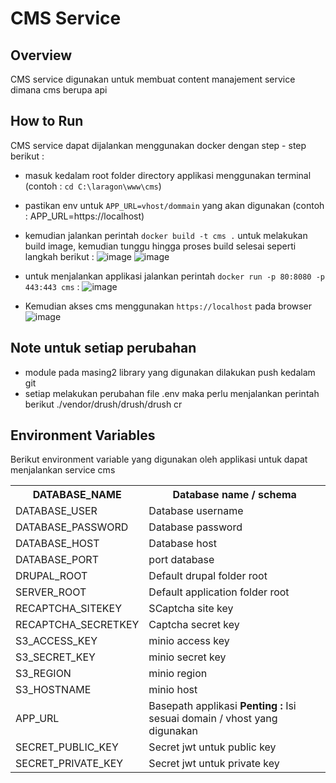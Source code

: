 # CMS Service

## Overview 
CMS service digunakan untuk membuat content manajement service dimana cms berupa api


## How to Run

CMS service dapat dijalankan menggunakan docker dengan step - step berikut : 
- masuk kedalam root folder directory applikasi menggunakan terminal (contoh : `cd C:\laragon\www\cms`)
- pastikan env untuk `APP_URL=vhost/dommain` yang akan digunakan (contoh : APP_URL=https://localhost)
- kemudian jalankan perintah `docker build -t cms .` untuk melakukan build image, kemudian tunggu hingga proses build selesai seperti langkah berikut : 
![image](/uploads/51fdcbe6a8290add0c6a3e61a9bd3124/image.png)
![image](/uploads/d716014eff0a60308d9d487f5444e2fd/image.png)


- untuk menjalankan applikasi jalankan perintah `docker run -p 80:8080 -p 443:443 cms` :
![image](/uploads/b6dfc74727f8cd391eb091999a79594e/image.png)

- Kemudian akses cms menggunakan `https://localhost` pada browser
![image](/uploads/b5c53573ea2a847f3ffcfad733d08fa8/image.png)

## Note untuk setiap perubahan 
- module pada masing2 library yang digunakan dilakukan push kedalam git
- setiap melakukan perubahan file .env maka perlu menjalankan perintah berikut ./vendor/drush/drush/drush cr

## Environment Variables 
Berikut environment variable yang digunakan oleh applikasi untuk dapat menjalankan service cms
<table>
    <tr>
        <th>DATABASE_NAME</th>
        <th>Database name / schema</th>
    </tr>
    <tr>
        <td>DATABASE_USER</td>
        <td>Database username</td>
    </tr>
    <tr>
        <td>DATABASE_PASSWORD</td>
        <td>Database password</td>
    </tr>
    <tr>
        <td>DATABASE_HOST</td>
        <td>Database host</td>
    </tr>
    <tr>
        <td>DATABASE_PORT</td>
        <td>port database</td>
    </tr>
    <tr>
        <td>DRUPAL_ROOT</td>
        <td>Default drupal folder root</td>
    </tr>
    <tr>
        <td>SERVER_ROOT</td>
        <td>Default application folder root</td>
    </tr>
    <tr>
        <td>RECAPTCHA_SITEKEY</td>
        <td>SCaptcha site key</td>
    </tr>
    <tr>
        <td>RECAPTCHA_SECRETKEY</td>
        <td>Captcha secret key</td>
    </tr>
        <td>S3_ACCESS_KEY</td>
        <td>minio access key</td>
    </tr>
    <tr>
        <td>S3_SECRET_KEY</td>
        <td>minio secret key</td>
    </tr>
    <tr>
        <td>S3_REGION</td>
        <td>minio region</td>
    </tr>
    <tr>
        <td>S3_HOSTNAME</td>
        <td>minio host</td>
    </tr>
    <tr>
        <td>APP_URL</td>
        <td>Basepath applikasi <b>Penting : </b>Isi sesuai domain / vhost yang digunakan</td>
    </tr>
    <tr>
        <td>SECRET_PUBLIC_KEY</td>
        <td>Secret jwt untuk public key</td>
    </tr>    
    <tr>
        <td>SECRET_PRIVATE_KEY</td>
        <td>Secret jwt untuk private key</td>
    </tr>
</table>